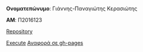 
**Ονοματεπώνυμο**: Γιάννης-Παναγιώτης Κερασιώτης 

**ΑΜ**: Π2016123 

  [Repository](https://github.com/GiannhsKer/pacman) 

  [Execute](https://giannhsker.github.io/shooter/menu.html) 
  [Αναφορά σε gh-pages](https://giannhsker.github.io/hci/projects/2016123/)
